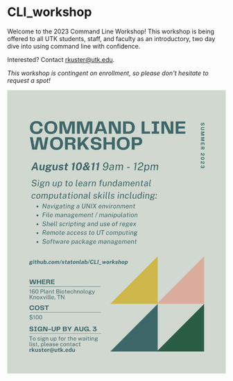 # CLI_workshop

Welcome to the 2023 Command Line Workshop! This workshop is being offered to all UTK students, staff, and faculty as an introductory, two day dive into using command line with confidence.

Interested? Contact rkuster@utk.edu.

*This workshop is contingent on enrollment, so please don't hesitate to request a spot!*

![flyer](images/command_line_workshop.png)
